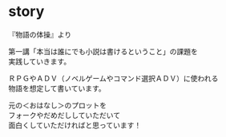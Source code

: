 story
=====

『物語の体操』より


第一講「本当は誰にでも小説は書けるということ」の課題を  
実践していきます。  

ＲＰＧやＡＤＶ（ノベルゲームやコマンド選択ＡＤＶ）に使われる  
物語を想定して書いています。  

元の＜おはなし＞のプロットを  
フォークやだめだししていただいて  
面白くしていただければと思っています！  


